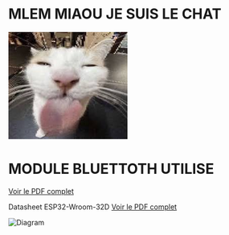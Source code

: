 # MLEM MIAOU JE SUIS LE CHAT

![Image Locale](./images.jpeg)



# MODULE BLUETTOTH UTILISE
[Voir le PDF complet](https://www.micros.com.pl/mediaserver/RF_2611011024000_0002.pdf)

 Datasheet ESP32-Wroom-32D
 [Voir le PDF complet](https://www.espressif.com/sites/default/files/documentation/esp32-wroom-32d_esp32-wroom-32u_datasheet_en.pdf)


 ![Diagram](./diag.svg)

